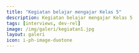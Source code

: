 ```yaml
---
title: "Kegiatan belajar mengajar Kelas 5"
description: Kegiatan belajar mengajar Kelas 5
tags: [interviews, dev-rel]
image: /img/galeri/kegiatan1.jpg
layout: galeri
icon: i-ph-image-duotone
---
```

